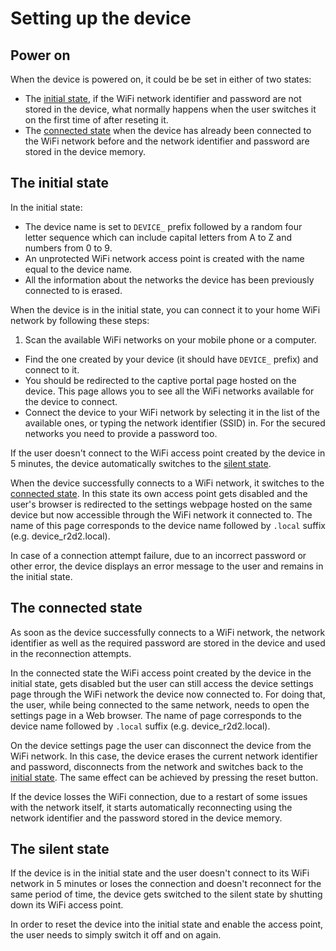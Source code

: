 # Setting up the device

## Power on

When the device is powered on, it could be be set in either of two states:
* The [initial state](#initial_state), if the WiFi network identifier and password are not stored in the device, what normally happens when the user switches it on the first time of after reseting it.
* The [connected state](#connected_state) when the device has already been connected to the WiFi network before and the network identifier and password are stored in the device memory.

## <a name="initial_state"></a> The initial state
In the initial state:
* The device name is set to `DEVICE_` prefix followed by a random four letter sequence which can include capital letters from A to Z  and numbers from 0 to 9.
* An unprotected WiFi network access point is created with the name equal to the device name.
* All the information about the networks the device has been previously connected to is erased.

When the device is in the initial state, you can connect it to your home WiFi network by following these steps:
1. Scan the available WiFi networks on your mobile phone or a computer.
* Find the one created by your device (it should have `DEVICE_` prefix) and connect to it.
* You should be redirected to the captive portal page hosted on the device. This page allows you to see all the WiFi networks available for the device to connect.
* Connect the device to your WiFi network by selecting it in the list of the available ones, or typing the network identifier (SSID) in. For the secured networks you need to provide a password too.

If the user doesn't connect to the WiFi access point created by the device in 5 minutes, the device automatically switches to the [silent state](#silent_state).

When the device successfully connects to a WiFi network, it switches to the [connected state](#connected_state). In this state its own access point gets disabled and the user's browser is redirected to the settings webpage hosted on the same device but now accessible through the WiFi network it connected to. The name of this page corresponds to the device name followed by `.local` suffix (e.g. device_r2d2.local).

In case of a connection attempt failure, due to an incorrect password or other error, the device displays an error message to the user and remains in the initial state.

## <a name="connected_state"></a> The connected state

As soon as the device successfully connects to a WiFi network, the network identifier as well as the required password are stored in the device and used in the reconnection attempts.

In the connected state the WiFi access point created by the device in the initial state, gets disabled but the user can still access the device settings page through the WiFi network the device now connected to. For doing that, the user, while being connected to the same network, needs to open the settings page in a Web browser. The name of page corresponds to the device name followed by `.local` suffix (e.g. device_r2d2.local).

On the device settings page the user can disconnect the device from the WiFi network. In this case, the device erases the current network identifier and password, disconnects from the network and switches back to the [initial state](#initial_state). The same effect can be achieved by pressing the reset button.

If the device losses the WiFi connection, due to a restart of some issues with the network itself, it starts automatically reconnecting using the network identifier and the password stored in the device memory.

## <a name="silent_state"></a> The silent state

If the device is in the initial state and the user doesn't connect to its WiFi network in 5 minutes or loses the connection and doesn't reconnect for the same period of time, the device gets switched to the silent state by shutting down its WiFi access point.

In order to reset the device into the initial state and enable the access point, the user needs to simply switch it off and on again.
